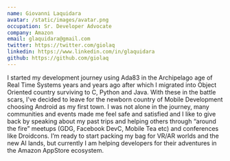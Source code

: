 ```yaml
---
name: Giovanni Laquidara
avatar: /static/images/avatar.png
occupation: Sr. Developer Advocate
company: Amazon
email: glaquidara@gmail.com
twitter: https://twitter.com/giolaq
linkedin: https://www.linkedin.com/in/glaquidara
github: https://github.com/giolaq
---
```


I started my development journey using Ada83 in the Archipelago age of Real Time Systems years and years ago after which I migrated into Object Oriented country surviving to C, Python and Java. With these in the battle scars, I’ve decided to leave for the newborn country of Mobile Development choosing Android as my first town. I was not alone in the journey, many communities and events made me feel safe and satisfied and I like to give back by speaking about my past trips and helping others through “around the fire” meetups (GDG, Facebook DevC, Mobile Tea etc) and conferences like Droidcons. I’m ready to start packing my bag for VR/AR worlds and the new AI lands, but currently I am helping developers for their adventures in the Amazon AppStore ecosystem.
